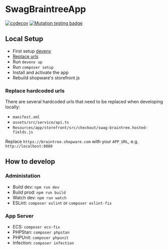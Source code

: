 # SwagBraintreeApp

[![codecov](https://codecov.io/gh/shopware/braintree-app/graph/badge.svg?token=4J4BIGPUJH)](https://codecov.io/gh/shopware/braintree-app)
[![Mutation testing badge](https://img.shields.io/endpoint?style=flat&url=https%3A%2F%2Fbadge-api.stryker-mutator.io%2Fgithub.com%2Fshopware%2Fbraintree-app%2Fmain)](https://dashboard.stryker-mutator.io/reports/github.com/shopware/braintree-app/main)

## Local Setup
- First setup [devenv](https://developer.shopware.com/docs/guides/installation/devenv.html)
- [Replace urls](###-Replace-hardcoded-urls)
- Run `devenv up`
- Run `composer setup`
- Install and activate the app
- Rebuild shopware's storefront js

### Replace hardcoded urls
There are several hardcoded urls that need to be replaced when developing locally:
- `manifest.xml`
- `assets/src/service/api.ts`
- `Resources/app/storefront/src/checkout/swag-braintree.hosted-fields.js`

Replace `https://braintree.shopware.com` with your `APP_URL`, e.g. `http://localhost:8080`

## How to develop
### Administation
- Build dev: `npm run dev`
- Build prod: `npm run build`
- Watch dev: `npm run watch`
- ESLint: `composer eslint` or `composer eslint-fix`

### App Server
- ECS: `composer ecs-fix`
- PHPStan: `composer phpstan`
- PHPUnit: `composer phpunit`
- Infection: `composer infection`
